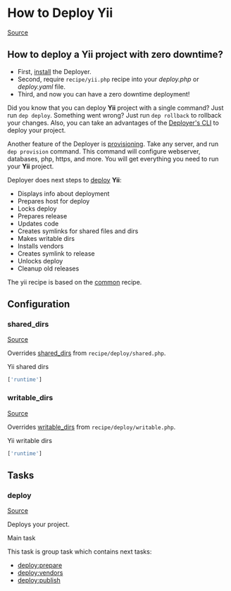 <!-- DO NOT EDIT THIS FILE! -->
<!-- Instead edit recipe/yii.php -->
<!-- Then run bin/docgen -->

# How to Deploy Yii

[Source](/recipe/yii.php)

## How to deploy a Yii project with zero downtime?

- First, [install](/docs/installation.md) the Deployer. 
- Second, require `recipe/yii.php` recipe into your _deploy.php_ or _deploy.yaml_ file.
- Third, and now you can have a zero downtime deployment!

Did you know that you can deploy **Yii** project with a single command? Just run `dep deploy`.
Something went wrong? Just run `dep rollback` to rollback your changes.
Also, you can take an advantages of the [Deployer's CLI](/docs/cli.md) to deploy your project.

Another feature of the Deployer is [provisioning](/docs/recipe/provision.md). Take any server, and run `dep provision` command.
This command will configure webserver, databases, php, https, and more. 
You will get everything you need to run your **Yii** project.

Deployer does next steps to [deploy](#deploy) **Yii**:
* Displays info about deployment
* Prepares host for deploy
* Locks deploy
* Prepares release
* Updates code
* Creates symlinks for shared files and dirs
* Makes writable dirs
* Installs vendors
* Creates symlink to release
* Unlocks deploy
* Cleanup old releases


The yii recipe is based on the [common](/docs/recipe/common.md) recipe.

## Configuration
### shared_dirs
[Source](https://github.com/deployphp/deployer/blob/master/recipe/yii.php#L9)

Overrides [shared_dirs](/docs/recipe/deploy/shared.md#shared_dirs) from `recipe/deploy/shared.php`.

Yii shared dirs

```php title="Default value"
['runtime']
```


### writable_dirs
[Source](https://github.com/deployphp/deployer/blob/master/recipe/yii.php#L12)

Overrides [writable_dirs](/docs/recipe/deploy/writable.md#writable_dirs) from `recipe/deploy/writable.php`.

Yii writable dirs

```php title="Default value"
['runtime']
```



## Tasks

### deploy
[Source](https://github.com/deployphp/deployer/blob/master/recipe/yii.php#L18)

Deploys your project.

Main task


This task is group task which contains next tasks:
* [deploy:prepare](/docs/recipe/common.md#deployprepare)
* [deploy:vendors](/docs/recipe/deploy/vendors.md#deployvendors)
* [deploy:publish](/docs/recipe/common.md#deploypublish)


